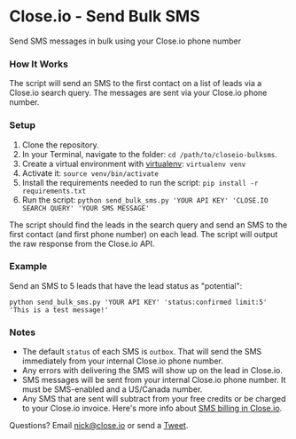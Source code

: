 # Close.io - Send Bulk SMS
Send SMS messages in bulk using your Close.io phone number

### How It Works

The script will send an SMS to the first contact on a list of leads via a Close.io search query. The messages are sent via your Close.io phone number.

### Setup

1. Clone the repository.
1. In your Terminal, navigate to the folder: `cd /path/to/closeio-bulksms`.
1. Create a virtual environment with [virtualenv](https://virtualenv.pypa.io/en/stable/): `virtualenv venv`
1. Activate it: `source venv/bin/activate`
1. Install the requirements needed to run the script: `pip install -r requirements.txt`
1. Run the script: `python send_bulk_sms.py 'YOUR API KEY' 'CLOSE.IO SEARCH QUERY' 'YOUR SMS MESSAGE'`

The script should find the leads in the search query and send an SMS to the first contact (and first phone number) on each lead. The script will output the raw response from the Close.io API.

### Example

Send an SMS to 5 leads that have the lead status as "potential":

`python send_bulk_sms.py 'YOUR API KEY' 'status:confirmed limit:5' 'This is a test message!'`

### Notes

- The default `status` of each SMS is `outbox`. That will send the SMS immediately from your internal Close.io phone number.
- Any errors with delivering the SMS will show up on the lead in Close.io.
- SMS messages will be sent from your internal Close.io phone number. It must be SMS-enabled and a US/Canada number.
- Any SMS that are sent will subtract from your free credits or be charged to your Close.io invoice. Here's more info about [SMS billing in Close.io](https://help.close.io/customer/en/portal/articles/2677062-how-does-sms-billing-work-).

Questions? Email [nick@close.io](mailto:nick@close.io) or send a [Tweet](https://www.twitter.com/nickpersico).